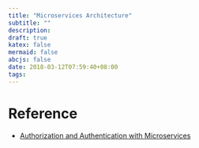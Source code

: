 ```yaml
---
title: "Microservices Architecture"
subtitle: ""
description:
draft: true
katex: false
mermaid: false
abcjs: false
date: 2018-03-12T07:59:40+08:00
tags:
---
```



# Reference
- [Authorization and Authentication with Microservices][@1]

<!-- reference links -->

[@1]: http://blog.leanix.net/en/authorization-authentication-with-microservices
